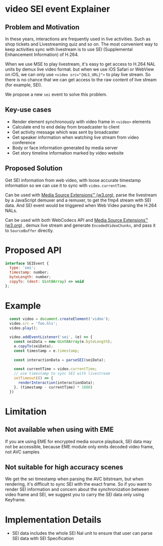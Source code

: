 # video SEI event Explainer

## Problem and Motivation

In these years, interactions are frequently used in live activities. Such as shop tickets and Livestreaming quiz and so on. The most convenient way to keep activities sync with livestream is to use SEI (Supplemental Enhancement Information) of H.264. 

When we use MSE to play livestream, it's easy to get access to H.264 NAL units by demux live video format. but when we use iOS Safari or WebView on iOS, we can only use `<video src="{HLS_URL}">` to play live stream. So there is no chance that we can get access to the raw content of live stream (for example, SEI).

We propose a new `sei` event to solve this problem.

## Key-use cases

* Render element synchronously with video frame in `<video>` elements
* Calculate end to end delay from broadcaster to client
* Get activity message which was sent by broadcaster
* Get speaker information when watching live stream from video conference
* Body or face information generated by media server
* Get story timeline information marked by video website

## Proposed Solution

Get SEI information from web video, with loose accurate timestamp information so we can use it to sync with `video.currentTime`.

Can be used with [Media Source Extensions™ (w3.org)](https://www.w3.org/TR/media-source-2/),  parse the livestream by a JavaScript demuxer and a remuxer, to get the fmp4 stream with SEI data. And SEI event would be triggered when Web Video parsing the H.264 NALs.

Can be used with both WebCodecs API and [Media Source Extensions™ (w3.org)](https://www.w3.org/TR/media-source-2/) , demux live stream and generate `EncodedVideoChunks`, and pass it to `SourceBuffer` directly.




# Proposed API

```Javascript
interface SEIEvent {
  type: 'sei';
  timestamp: number;
  byteLength: number;
  copyTo: (dest: Uint8Array) => void 
};
```


# Example

```Javascript
  const video = document.createElement('video');
  video.src = 'foo.hls';
  video.play();
  
  video.addEventListener('sei', (e) => {
    const seiData = new Uint8Array(e.byteLength);
    e.copyTo(seiData);
    const timestamp = e.timestamp;
    
    const interactionData = parseSEI(seiData);
    
    const currentTime = video.currentTime;
    // use timestamp to sync SEI with livestream
    setTimeout(() => {
      renderInteraction(interactionData);
    }, (timestamp - currentTime) * 1000)
  })
```

# Limitation

## Not available when using with EME

If you are using EME for encrypted media source playback, SEI data may not be accessible, because EME module only emits decoded video frame, not AVC samples

## Not suitable for high accuracy scenes

We get the sei timestamp when parsing the AVC bitstream, but when rendering, it's difficult to sync SEI with the exact frame. So if you want to render SEI information and concern about the synchronization between video frame and SEI, we suggest you to carry the SEI data only using Keyframe.


# Implementation Details

* SEI data includes the whole SEI Nal unit to ensure that user can parse SEI data with SEI Specification

